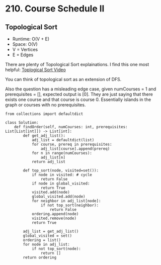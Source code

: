 # 210. Course Schedule II

## Topological Sort
- Runtime: O(V + E)
- Space: O(V)
- V = Vertices
- E = Edges

There are plenty of Topological Sort explainations.
I find this one most helpful: [Toplogical Sort Video](https://www.youtube.com/watch?v=eL-KzMXSXXI&t=671s)

You can think of topological sort as an extension of DFS.

Also the question has a misleading edge case, given numCourses = 1 and prerequisites = [], expected output is [0].
They are just saying that there exists one course and that course is course 0. Essentially islands in the graph or courses with no prerequisites.

```
from collections import defaultdict

class Solution:
    def findOrder(self, numCourses: int, prerequisites: List[List[int]]) -> List[int]:
        def get_adj_list():
            adj_list = defaultdict(list)
            for course, prereq in prerequisites:
                adj_list[course].append(prereq)
            for n in range(numCourses):
                adj_list[n]
            return adj_list
        
        def top_sort(node, visited=set()):
            if node in visited: # cycle
                return False
            if node in global_visited:
                return True
            visited.add(node)
            global_visited.add(node)
            for neighbor in adj_list[node]:
                if not top_sort(neighbor):
                    return False
            ordering.append(node)
            visited.remove(node)
            return True
        
        adj_list = get_adj_list()
        global_visited = set()
        ordering = list()
        for node in adj_list:
            if not top_sort(node):
                return []
        return ordering
```
